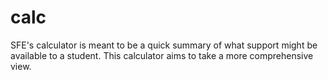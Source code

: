 # calc
SFE's calculator is meant to be a quick summary of what support might be available to a student. This calculator aims to take a more comprehensive view.
